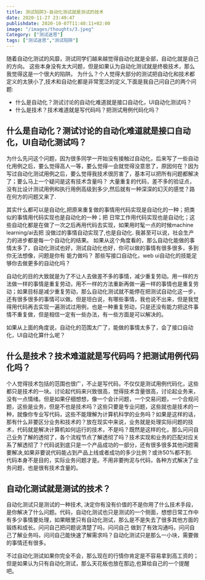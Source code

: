 ```yaml
---
title: 测试陷阱3-自动化测试就是测试的技术
date: 2020-11-27 23:49:47
publishdate: 2020-10-07T11:40:11+02:00
image: "/images/thoughts/3.jpeg"
Category: ["测试迷思"]
tags: ["测试迷思","测试陷阱"]
---
```


随着自动化测试的风靡，测试同学们越来越觉得自动化就是全部，自动化就是自己的方向。
这些本身没有太大问题，但是如果认为自动化测试就是终极技术，那么我觉得这是一个很大的陷阱。
为什么？个人觉得大部分的测试把自动化和技术都定义的太狭小了,技术和自动化都是非常宽泛的定义,下面是我自己问自己的两个问题:

- 什么是自动化？测试讨论的自动化难道就是接口自动化，UI自动化测试吗？
- 什么是技术？技术难道就是写代码吗？把测试用例代码化吗？


## 什么是自动化？测试讨论的自动化难道就是接口自动化，UI自动化测试吗？

为什么先问这个问题，因为很多同学一开始没有接触过自动化，后来写了一些自动化用例之后，要么觉得高人一等，要么觉得一会就觉得没意思了，原因何在？因为写过自动化测试用例之后，要么觉得我技术很厉害了，基本可以把所有问题都解决了；要么马上一个疑问是这有技术含量吗？ 大量重复的代码，差不多的验证点，没有比设计测试用例和执行用例高级到多少,然后就有一种深深的幻灭的感觉？路在何方的问题又来了.

其实什么都可以是自动化,把原来重复做的事情用代码实现是自动化的一种；把类似的事情用代码实现也是自动化的一种；把
日常工作用代码实现也是自动化；这些自动化都是在做了一次之后再用代码去实现，如果用时髦一点的时候machine learning/ai去把
没做过的事情自动实现了,也是自动化. 我甚至可以说，社会生产力的进步都是每一个自动化的结果。
如果从这个角度看的，那么自动化能做的事情太多了，自动化测试也好，测试自动化也好，你可以做的事情有很多很多，多到你无法想像，问题是你有
能力做吗？ 那些写接口自动化，web ui自动化的技能足够你去做更多的自动化吗？

自动化的目的大致就是为了不让人去做差不多的事情，减少重复劳动。用一样的方法做一样的事情是重复劳动，用不一样的方法重新再做一遍一样的事情也是重复劳动；如果目标是减少重复劳动，那么自动化测试就不能停在把测试自动化这一步，还有很多很多的事情可以做。但是坦白说，有哪些事情，我也说不出来，但是我觉得用代码再去实现一遍测试过用例，也是一种重复劳动，只是还没有能力把这件事情不重复做，但是相信一定有一些办法，有一些方面是可以解决的。

如果从上面的角度说，自动化的范围太广了，能做的事情太多了，会了接口自动化，UI自动化算什么呢？

## 什么是技术？技术难道就是写代码吗？把测试用例代码化吗？

个人觉得技术包括的范围也很广，不止是写代码，不仅仅是测试用例代码化，这些都只是技术的一块。讨论起代码来兴致很高，觉得技术含量很高，讨论起业务来，没有一点情绪。但是如果仔细想想，像一个会计问题，一个交易问题，一个合规问题，这些是业务，但是不也是技术吗？这些只要是专业问题，这些就也是技术的一种，就像你专业写代码，这些不能理解为计算机科学的业务吗？如果是这样的话，那有什么非要区分业务和技术的？放在现实中来说，业务就是处理实际问题的技术，代码就是解决计算机如何运行的技术，不是吗？既然是这样的化，那么问问自己业务了解的透彻了，各个流程节点了解透彻了吗？技术实现和业务的匹配对应关系了解透彻了？代码说到底只是一个产品成功的一部分，还有很多很多其他问题需要解决,如果非要说代码能占到产品上线或者成功的多少比例？或许50%都不到. 代码本身不是目的，实际业务问题才是。不用非要拘泥与代码，各种方式解决了业务问题，也是很有技术含量的。


## 自动化测试就是测试的技术？

自动化测试只是测试的一种技术, 决定你有没有价值的不是你用了什么技术手段，是你解决了什么问题。代码，自动化测试也只是测试的一个侧面，想想日常工作中有多少事情要处理，如果眼里只有自动化测试，那么是不是失去了很多其他方面的锻炼和成长。问问自己把问题说清楚了吗，问问自己
做到了有效沟通吗，问问自己了解业务吗，问问自己能快速了解需求吗？自动化测试只是那么一小块，需要做的事情还有很多。

不过自动化测试如果你完全不会，那么现在的行情你肯定是不容易拿到高工资的；但是如果认为只有自动化测试，那么天花板也放在那边,也算给自己的一个提醒吧。

